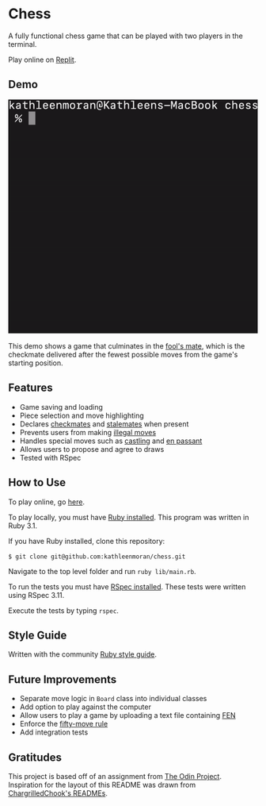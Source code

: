 # Chess

A fully functional chess game that can be played with two players in the terminal.

Play online on [Replit](https://replit.com/@kathleenmoran10/chess#.replit).

## Demo
![Demo](chess_demo.gif)

This demo shows a game that culminates in the [fool's mate](https://en.wikipedia.org/wiki/Fool%27s_mate#:~:text=In%20chess%2C%20the%20fool's%20mate,second%20move%20with%20the%20queen.), which is the checkmate delivered after the fewest possible moves from the game's starting position.

## Features

* Game saving and loading
* Piece selection and move highlighting
* Declares [checkmates](https://www.chess.com/terms/checkmate-chess) and [stalemates](https://www.chess.com/terms/stalemate-chess) when present
* Prevents users from making [illegal moves](https://chessdelta.com/illegal-moves-in-chess/)
* Handles special moves such as [castling](https://www.chess.com/article/view/how-to-castle-in-chess) and [en passant](https://www.chess.com/terms/en-passant)
* Allows users to propose and agree to draws
* Tested with RSpec

## How to Use

To play online, go [here](https://replit.com/@kathleenmoran10/chess#.replit).

To play locally, you must have [Ruby installed](https://www.ruby-lang.org/en/downloads/). This program was written in Ruby 3.1.

If you have Ruby installed, clone this repository:
```
$ git clone git@github.com:kathleenmoran/chess.git
```

Navigate to the top level folder and run `ruby lib/main.rb`. 

To run the tests you must have [RSpec installed](http://rspec.info/). These tests were written using RSpec 3.11.

Execute the tests by typing `rspec`.

## Style Guide

Written with the community [Ruby style guide](https://rubystyle.guide/). 

## Future Improvements

* Separate move logic in `Board` class into individual classes
* Add option to play against the computer
* Allow users to play a game by uploading a text file containing [FEN](https://www.chess.com/terms/fen-chess)
* Enforce the [fifty-move rule](https://en.wikipedia.org/wiki/Fifty-move_rule)
* Add integration tests

## Gratitudes

This project is based off of an assignment from [The Odin Project](https://www.theodinproject.com/lessons/ruby-ruby-final-project). Inspiration for the layout of this README was drawn from [ChargrilledChook's READMEs](https://github.com/ChargrilledChook).
